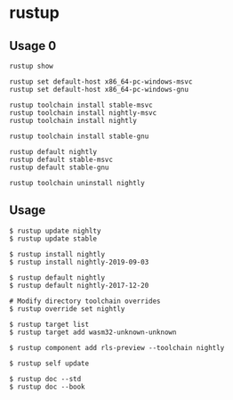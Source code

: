 # rustup


## Usage 0

    rustup show

    rustup set default-host x86_64-pc-windows-msvc
    rustup set default-host x86_64-pc-windows-gnu

    rustup toolchain install stable-msvc
    rustup toolchain install nightly-msvc
    rustup toolchain install nightly

    rustup toolchain install stable-gnu

    rustup default nightly
    rustup default stable-msvc
    rustup default stable-gnu

    rustup toolchain uninstall nightly

## Usage

    $ rustup update nighlty
    $ rustup update stable
    
    $ rustup install nightly
    $ rustup install nightly-2019-09-03

    $ rustup default nightly
    $ rustup default nightly-2017-12-20

    # Modify directory toolchain overrides
    $ rustup override set nightly

    $ rustup target list
    $ rustup target add wasm32-unknown-unknown

    $ rustup component add rls-preview --toolchain nightly

    $ rustup self update

    $ rustup doc --std
    $ rustup doc --book
